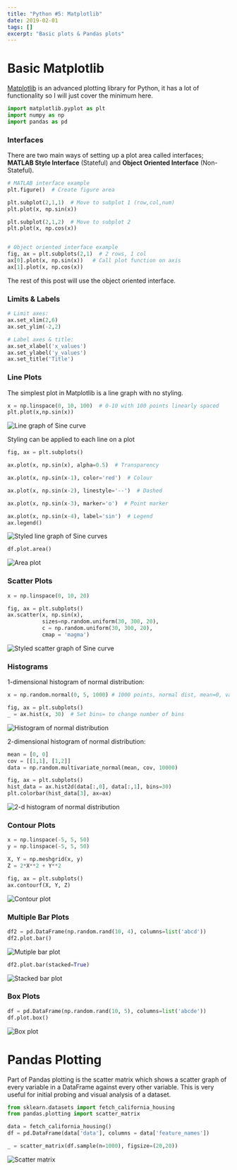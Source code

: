 ```yaml
---
title: "Python #5: Matplotlib"
date: 2019-02-01
tags: []
excerpt: "Basic plots & Pandas plots"
---
```


# Basic Matplotlib
[Matplotlib](https://matplotlib.org/) is an advanced plotting library for Python, it has a lot of functionality so I will just cover the minimum here.  

```python
import matplotlib.pyplot as plt
import numpy as np
import pandas as pd
```

### Interfaces
There are two main ways of setting up a plot area called interfaces; **MATLAB Style Interface** (Stateful) and **Object Oriented Interface** (Non-Stateful).  

```python
# MATLAB interface example
plt.figure()  # Create figure area

plt.subplot(2,1,1)  # Move to subplot 1 (row,col,num)
plt.plot(x, np.sin(x))

plt.subplot(2,1,2)  # Move to subplot 2
plt.plot(x, np.cos(x))


# Object oriented interface example
fig, ax = plt.subplots(2,1)  # 2 rows, 1 col
ax[0].plot(x, np.sin(x))   # Call plot function on axis
ax[1].plot(x, np.cos(x))
```

The rest of this post will use the object oriented interface.

### Limits & Labels
```python
# Limit axes:
ax.set_xlim(2,6)
ax.set_ylim(-2,2)

# Label axes & title: 
ax.set_xlabel('x_values')
ax.set_ylabel('y_values')
ax.set_title('Title')
```

### Line Plots
The simplest plot in Matplotlib is a line graph with no styling.  

```python
x = np.linspace(0, 10, 100)  # 0-10 with 100 points linearly spaced
plt.plot(x,np.sin(x))
```  

<img src="{{ site.url }}{{ site.baseurl }}/assets/images/6-basic-line.PNG" alt="Line graph of Sine curve">

Styling can be applied to each line on a plot 

```python
fig, ax = plt.subplots()

ax.plot(x, np.sin(x), alpha=0.5)  # Transparency

ax.plot(x, np.sin(x-1), color='red')  # Colour

ax.plot(x, np.sin(x-2), linestyle='--')  # Dashed

ax.plot(x, np.sin(x-3), marker='o')  # Point marker

ax.plot(x, np.sin(x-4), label='sin')  # Legend
ax.legend()
```

<img src="{{ site.url }}{{ site.baseurl }}/assets/images/6-styled-line.PNG" alt="Styled line graph of Sine curves">

```python
df.plot.area()
```

<img src="{{ site.url }}{{ site.baseurl }}/assets/images/6-area.PNG" alt="Area plot">

### Scatter Plots
```python
x = np.linspace(0, 10, 20)

fig, ax = plt.subplots()
ax.scatter(x, np.sin(x), 
           sizes=np.random.uniform(30, 300, 20), 
           c = np.random.uniform(30, 300, 20),
           cmap = 'magma')
```

<img src="{{ site.url }}{{ site.baseurl }}/assets/images/6-scatter.PNG" alt="Styled scatter graph of Sine curve">

### Histograms
1-dimensional histogram of normal distribution:  
```python
x = np.random.normal(0, 5, 1000) # 1000 points, normal dist, mean=0, variance=5

fig, ax = plt.subplots()
_ = ax.hist(x, 30)  # Set bins= to change number of bins
``` 

<img src="{{ site.url }}{{ site.baseurl }}/assets/images/6-simple-hist.PNG" alt="Histogram of normal distribution">

2-dimensional histogram of normal distribution:  
```python
mean = [0, 0]
cov = [[1,1], [1,2]]
data = np.random.multivariate_normal(mean, cov, 10000)

fig, ax = plt.subplots()
hist_data = ax.hist2d(data[:,0], data[:,1], bins=30)
plt.colorbar(hist_data[3], ax=ax)
```
<img src="{{ site.url }}{{ site.baseurl }}/assets/images/6-2d-hist.PNG" alt="2-d histogram of normal distribution">

### Contour Plots
```python
x = np.linspace(-5, 5, 50)
y = np.linspace(-5, 5, 50)

X, Y = np.meshgrid(x, y)
Z = 2*X**2 + Y**2

fig, ax = plt.subplots()
ax.contourf(X, Y, Z)
```

<img src="{{ site.url }}{{ site.baseurl }}/assets/images/6-contour.PNG" alt="Contour plot">

### Multiple Bar Plots
```python
df2 = pd.DataFrame(np.random.rand(10, 4), columns=list('abcd'))
df2.plot.bar()
```

<img src="{{ site.url }}{{ site.baseurl }}/assets/images/6-multi-bar.PNG" alt="Mutiple bar plot">

```python
df2.plot.bar(stacked=True)
```

<img src="{{ site.url }}{{ site.baseurl }}/assets/images/6-stacked-bar.PNG" alt="Stacked bar plot">

### Box Plots
```python
df = pd.DataFrame(np.random.rand(10, 5), columns=list('abcde'))
df.plot.box()
```

<img src="{{ site.url }}{{ site.baseurl }}/assets/images/6-box.PNG" alt="Box plot">

# Pandas Plotting
Part of Pandas plotting is the scatter matrix which shows a scatter graph of every variable in a DataFrame against every other variable. This is very useful for initial probing and visual analysis of a dataset.  

```python
from sklearn.datasets import fetch_california_housing
from pandas.plotting import scatter_matrix

data = fetch_california_housing()
df = pd.DataFrame(data['data'], columns = data['feature_names'])

_ = scatter_matrix(df.sample(n=1000), figsize=(20,20))
```

<img src="{{ site.url }}{{ site.baseurl }}/assets/images/6-scatter-matrix.PNG" alt="Scatter matrix">
